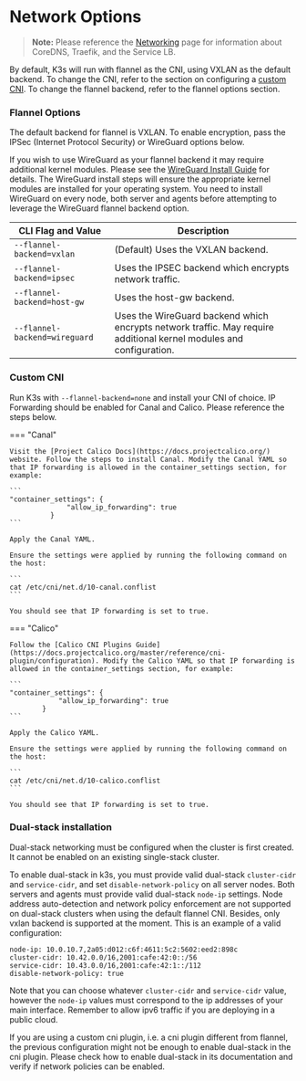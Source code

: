 
# Network Options

> **Note:** Please reference the [Networking](../networking.md) page for information about CoreDNS, Traefik, and the Service LB.

By default, K3s will run with flannel as the CNI, using VXLAN as the default backend. To change the CNI, refer to the section on configuring a [custom CNI](#custom-cni). To change the flannel backend, refer to the flannel options section.

### Flannel Options

The default backend for flannel is VXLAN. To enable encryption, pass the IPSec (Internet Protocol Security) or WireGuard options below.

If you wish to use WireGuard as your flannel backend it may require additional kernel modules. Please see the [WireGuard Install Guide](https://www.wireguard.com/install/) for details. The WireGuard install steps will ensure the appropriate kernel modules are installed for your operating system. You need to install WireGuard on every node, both server and agents before attempting to leverage the WireGuard flannel backend option.

  CLI Flag and Value | Description
  -------------------|------------
 <span style="white-space: nowrap">`--flannel-backend=vxlan`</span> | (Default) Uses the VXLAN backend. |
 <span style="white-space: nowrap">`--flannel-backend=ipsec`</span> | Uses the IPSEC backend which encrypts network traffic. |
 <span style="white-space: nowrap">`--flannel-backend=host-gw`</span> |  Uses the host-gw backend. |
 <span style="white-space: nowrap">`--flannel-backend=wireguard`</span> | Uses the WireGuard backend which encrypts network traffic. May require additional kernel modules and configuration. |

### Custom CNI

Run K3s with `--flannel-backend=none` and install your CNI of choice. IP Forwarding should be enabled for Canal and Calico. Please reference the steps below.

=== "Canal"

    Visit the [Project Calico Docs](https://docs.projectcalico.org/) website. Follow the steps to install Canal. Modify the Canal YAML so that IP forwarding is allowed in the container_settings section, for example:

    ```
    "container_settings": {
                  "allow_ip_forwarding": true
              }
    ```

    Apply the Canal YAML.

    Ensure the settings were applied by running the following command on the host:

    ```
    cat /etc/cni/net.d/10-canal.conflist
    ```

    You should see that IP forwarding is set to true.

=== "Calico"

    Follow the [Calico CNI Plugins Guide](https://docs.projectcalico.org/master/reference/cni-plugin/configuration). Modify the Calico YAML so that IP forwarding is allowed in the container_settings section, for example:

    ```
    "container_settings": {
                "allow_ip_forwarding": true
            }
    ```

    Apply the Calico YAML.

    Ensure the settings were applied by running the following command on the host:

    ```
    cat /etc/cni/net.d/10-calico.conflist
    ```

    You should see that IP forwarding is set to true.


### Dual-stack installation

Dual-stack networking must be configured when the cluster is first created. It cannot be enabled on an existing single-stack cluster.

To enable dual-stack in k3s, you must provide valid dual-stack `cluster-cidr` and `service-cidr`, and set `disable-network-policy` on all server nodes. Both servers and agents must provide valid dual-stack `node-ip` settings. Node address auto-detection and network policy enforcement are not supported on dual-stack clusters when using the default flannel CNI. Besides, only vxlan backend is supported at the moment. This is an example of a valid configuration:

```
node-ip: 10.0.10.7,2a05:d012:c6f:4611:5c2:5602:eed2:898c
cluster-cidr: 10.42.0.0/16,2001:cafe:42:0::/56
service-cidr: 10.43.0.0/16,2001:cafe:42:1::/112
disable-network-policy: true
```

Note that you can choose whatever `cluster-cidr` and `service-cidr` value, however the `node-ip` values must correspond to the ip addresses of your main interface. Remember to allow ipv6 traffic if you are deploying in a public cloud.

If you are using a custom cni plugin, i.e. a cni plugin different from flannel, the previous configuration might not be enough to enable dual-stack in the cni plugin. Please check how to enable dual-stack in its documentation and verify if network policies can be enabled.
